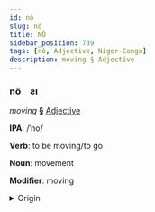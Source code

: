 ```yaml
---
id: nô
slug: nô
title: NÔ
sidebar_position: 739
tags: [nô, Adjective, Niger-Congo]
description: moving § Adjective
---
```


### nô&emsp;<span kind="abugida">ƨı</span>

*moving* **§** [Adjective](../../tags/Adjective)

**IPA**: /ˈno/

**Verb**: to be moving/to go

**Noun**: movement

**Modifier**: moving

<details>
    <summary>Origin</summary>
    Ede Ije nọ /nọ/<br/>
    <em>Niger-Congo Language Family</em>
</details>